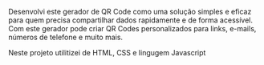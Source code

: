 Desenvolvi este gerador de QR Code como uma solução simples e eficaz para quem precisa compartilhar dados rapidamente e de forma acessível. Com este gerador pode criar QR Codes personalizados para links, e-mails, números de telefone e muito mais.

Neste projeto utilitizei de HTML, CSS e lingugem Javascript
